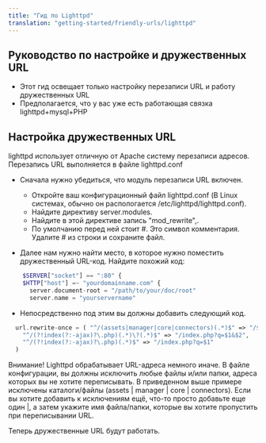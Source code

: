 ```yaml
---
title: "Гид по Lighttpd"
translation: "getting-started/friendly-urls/lighttpd"
---
```


## Руководство по настройке и дружественных URL

- Этот гид освещает только настройку перезаписи URL и работу дружественных URL
- Предполагается, что у вас уже есть работающая связка lighttpd+mysql+PHP

## Настройка дружественных URL

lighttpd использует отличную от Apache систему перезаписи адресов. Перезапись URL выполняется в файле lighttpd.conf

- Сначала нужно убедиться, что модуль перезаписи URL включен.
  - Откройте ваш конфигурационный файл lighttpd.conf (В Linux системах, обычно он распологается /etc/lighttpd/lighttpd.conf).
  - Найдите директиву server.modules.
  - Найдите в этой директиве запись "mod\_rewrite",.
  - По умолчанию перед ней стоит #. Это символ комментария. Удалите # из строки и сохраните файл.

- Далее нам нужно найти место, в которое нужно поместить дружественный URL-код. Найдите похожий код:

``` php
    $SERVER["socket"] == ":80" {
    $HTTP["host"] =~ "yourdomainname.com" {
      server.document-root = "/path/to/your/doc/root"
      server.name = "yourservername"
```

- Непосредственно под этим вы должны добавить следующий код.

``` php
  url.rewrite-once = ( "^/(assets|manager|core|connectors)(.*)$" => "/$1/$2",
    "^/(?!index(?:-ajax)?\.php)(.*)\?(.*)$" => "/index.php?q=$1&$2",
    "^/(?!index(?:-ajax)?\.php)(.*)$" => "/index.php?q=$1"
  )
```

Внимание! Lighttpd обрабатывает URL-адреса немного иначе. В файле конфигурации, вы должны исключить любые файлы и/или папки, адреса которых вы не хотите переписывать. В приведенном выше примере исключены каталоги/файлы (assets | manager | core | connectors). Если вы хотите добавить к исключениям ещё, что-то просто добавьте еще один |, а затем укажите имя файла/папки, которые вы хотите пропустить при переписывании URL.

Теперь дружественные URL будут работать.
